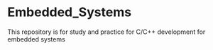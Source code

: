 # Embedded_Systems
This repository is for study and practice for C/C++ development for embedded systems
